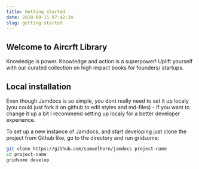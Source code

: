 ```yaml
---
title: Getting started
date: 2018-09-15 07:42:34
slug: getting-started
---
```


## Welcome to Aircrft Library

Knowledge is power. Knowledge and action is a superpower! Uplift yourself with our curated collection on high impact books for founders/ startups.

## Local installation

Even though Jamdocs is so simple, you dont really need to set it up localy (you could just fork it on github to edit styles and md-files) - if you want to change it up a bit I recommend setting up localy for a better developer experience.

To set up a new instance of Jamdocs, and start developing just clone the project from Github like, go to the directory and run gridsome:

```bash
git clone https://github.com/samuelhorn/jamdocs project-name
cd project-name
gridsome develop
```
